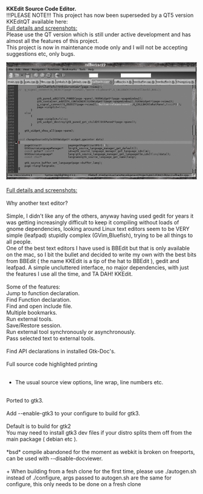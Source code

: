 **KKEdit Source Code Editor.**<br>
!!!PLEASE NOTE!!!
This project has now been superseded by a QT5 version KKEditQT available here:<br>
[Full details and screenshots:](https://github.com/KeithDHedger/KKEditQT)<br>
Please use the QT version which is still under active development and has almost all the features of this project.<br>
This project is now in maintenance mode only and I will not be accepting suggestions etc, only bugs.<br>

![KKEdit](screenshots/main.jpg?raw=true "KKEdit")<br>
<br>
[Full details and screenshots:](http://kkedit.freeddns.org)<br>
<br>
Why another text editor?<br>
<br>
Simple, I didn't like any of the others, anyway having used gedit for years it was getting increasingly difficult to keep it compiling without loads of gnome dependencies, looking around Linux text editors seem to be VERY simple (leafpad) stupidly complex (GVim,Bluefish), trying to be all things to all people.<br>
One of the best text editors I have used is BBEdit but that is only available on the mac, so I bit the bullet and decided to write my own with the best bits from BBEdit ( the name KKEdit is a tip of the hat to BBEdit ), gedit and leafpad. A simple uncluttered interface, no major dependencies, with just the features I use all the time, and TA DAH! KKEdit.<br>
<br>
Some of the features:<br>
Jump to function declaration.<br>
Find Function declaration.<br>
Find and open include file.<br>
Multiple bookmarks.<br>
Run external tools.<br>
Save/Restore session.<br>
Run external tool synchronously or asynchronously.<br>
Pass selected text to external tools.<br>
<br>
Find API declarations in installed Gtk-Doc's.<br>
<br>
Full source code highlighted printing<br>
<br>
+ The usual source view options, line wrap, line numbers etc.<br>
<br>
Ported to gtk3.<br>
<br>
Add --enable-gtk3 to your configure to build for gtk3.<br>
<br>
Default is to build for gtk2<br>
You may need to install gtk3 dev files if your distro splits them off from the main package ( debian etc ).<br>
<br>
*bsd* compile abandoned for the moment as webkit is broken on freeports, can be used with --disable-docviewer.<br>
<br>
+ When building from a fesh clone for the first time, please use ./autogen.sh instead of ./configure, args passed to autogen.sh are the same for configure, this only needs to be done on a fresh clone<br>
